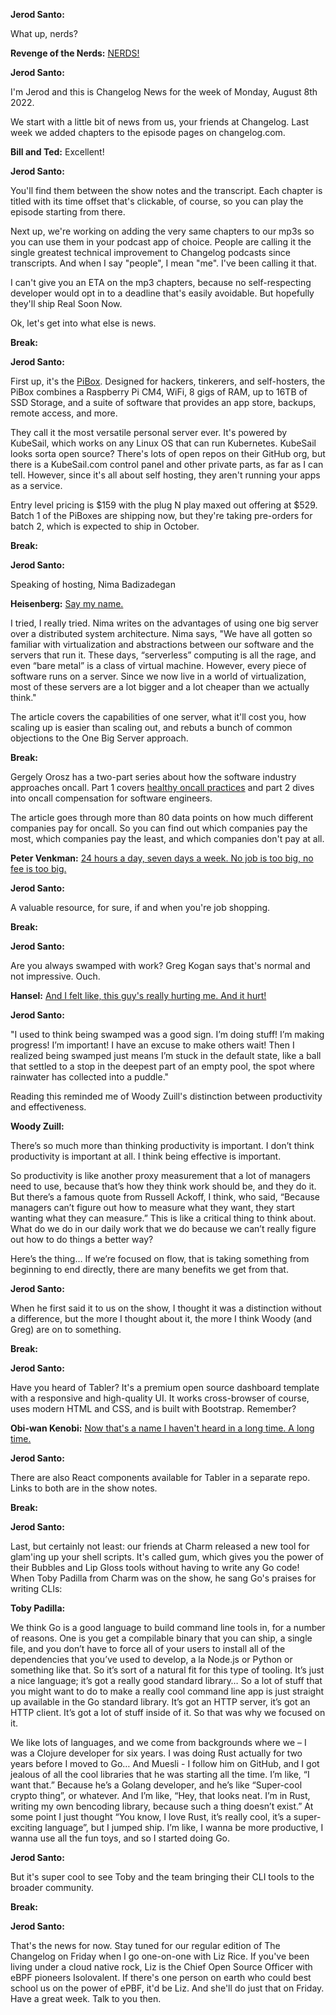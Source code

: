 **Jerod Santo:**

What up, nerds?

**Revenge of the Nerds:** [NERDS!](https://www.youtube.com/watch?v=gZEdDMQZaCU)

**Jerod Santo:**

I'm Jerod and this is Changelog News for the week of Monday, August 8th 2022.

We start with a little bit of news from us, your friends at Changelog. Last week we added chapters to the episode pages on changelog.com.

**Bill and Ted:** Excellent!

**Jerod Santo:**

You'll find them between the show notes and the transcript. Each chapter is titled with its time offset that's clickable, of course, so you can play the episode starting from there.

Next up, we're working on adding the very same chapters to our mp3s so you can use them in your podcast app of choice. People are calling it the single greatest technical improvement to Changelog podcasts since transcripts. And when I say "people", I mean "me". I've been calling it that.

I can't give you an ETA on the mp3 chapters, because no self-respecting developer would opt in to a deadline that's easily avoidable. But hopefully they'll ship Real Soon Now.

Ok, let's get into what else is news.

**Break:**

**Jerod Santo:**

First up, it's the [PiBox](https://pibox.io). Designed for hackers, tinkerers, and self-hosters, the PiBox combines a Raspberry Pi CM4, WiFi, 8 gigs of RAM, up to 16TB of SSD Storage, and a suite of software that provides an app store, backups, remote access, and more.

They call it the most versatile personal server ever. It's powered by KubeSail, which works on any Linux OS that can run Kubernetes. KubeSail looks sorta open source? There's lots of open repos on their GitHub org, but there is a KubeSail.com control panel and other private parts, as far as I can tell. However, since it's all about self hosting, they aren't running your apps as a service.

Entry level pricing is $159 with the plug N play maxed out offering at $529. Batch 1 of the PiBoxes are shipping now, but they're taking pre-orders for batch 2, which is expected to ship in October.

**Break:**

**Jerod Santo:**

Speaking of hosting, Nima Badizadegan

**Heisenberg:** [Say my name.](https://www.youtube.com/watch?v=5eZOOEkrf6Q)

I tried, I really tried. Nima writes on the advantages of using one big server over a distributed system architecture. Nima says, "We have all gotten so familiar with virtualization and abstractions between our software and the servers that run it. These days, “serverless” computing is all the rage, and even “bare metal” is a class of virtual machine. However, every piece of software runs on a server. Since we now live in a world of virtualization, most of these servers are a lot bigger and a lot cheaper than we actually think."

The article covers the capabilities of one server, what it'll cost you, how scaling up is easier than scaling out, and rebuts a bunch of common objections to the One Big Server approach.

**Break:**

Gergely Orosz has a two-part series about how the software industry approaches oncall. Part 1 covers [healthy oncall practices](https://newsletter.pragmaticengineer.com/p/healthy-oncall-practices) and part 2 dives into oncall compensation for software engineers.

The article goes through more than 80 data points on how much different companies pay for oncall. So you can find out which companies pay the most, which companies pay the least, and which companies don't pay at all.

**Peter Venkman:** [24 hours a day, seven days a week. No job is too big, no fee is too big.](https://www.youtube.com/watch?v=slFsrr6Lp48)

**Jerod Santo:**

A valuable resource, for sure, if and when you're job shopping.

**Break:**

**Jerod Santo:**


Are you always swamped with work? Greg Kogan says that's normal and not impressive. Ouch.

**Hansel:** [And I felt like, this guy's really hurting me. And it hurt!](https://www.youtube.com/watch?v=scy0PV_vZHY)

**Jerod Santo:**

"I used to think being swamped was a good sign. I’m doing stuff! I’m making progress! I’m important! I have an excuse to make others wait! Then I realized being swamped just means I’m stuck in the default state, like a ball that settled to a stop in the deepest part of an empty pool, the spot where rainwater has collected into a puddle."

Reading this reminded me of Woody Zuill's distinction between productivity and effectiveness.

**Woody Zuill:**

There’s so much more than thinking productivity is important. I don’t think productivity is important at all. I think being effective is important.

So productivity is like another proxy measurement that a lot of managers need to use, because that’s how they think work should be, and they do it. But there’s a famous quote from Russell Ackoff, I think, who said, “Because managers can’t figure out how to measure what they want, they start wanting what they can measure.” This is like a critical thing to think about. What do we do in our daily work that we do because we can’t really figure out how to do things a better way?

Here’s the thing… If we’re focused on flow, that is taking something from beginning to end directly, there are many benefits we get from that.

**Jerod Santo:**

When he first said it to us on the show, I thought it was a distinction without a difference, but the more I thought about it, the more I think Woody (and Greg) are on to something.

**Break:**

**Jerod Santo:**

Have you heard of Tabler? It's a premium open source dashboard template with a responsive and high-quality UI. It works cross-browser of course, uses modern HTML and CSS, and is built with Bootstrap. Remember?

**Obi-wan Kenobi:** [Now that's a name I haven't heard in a long time. A long time.](https://www.youtube.com/watch?v=031vKBPk5eA)

**Jerod Santo:**

There are also React components available for Tabler in a separate repo. Links to both are in the show notes.

**Break:**

**Jerod Santo:**

Last, but certainly not least: our friends at Charm released a new tool for glam'ing up your shell scripts. It's called gum, which gives you the power of their Bubbles and Lip Gloss tools without having to write any Go code! When Toby Padilla from Charm was on the show, he sang Go's praises for writing CLIs:

**Toby Padilla:**

We think Go is a good language to build command line tools in, for a number of reasons. One is you get a compilable binary that you can ship, a single file, and you don’t have to force all of your users to install all of the dependencies that you’ve used to develop, a la Node.js or Python or something like that. So it’s sort of a natural fit for this type of tooling. It’s just a nice language; it’s got a really good standard library… So a lot of stuff that you might want to do to make a really cool command line app is just straight up available in the Go standard library. It’s got an HTTP server, it’s got an HTTP client. It’s got a lot of stuff inside of it. So that was why we focused on it.

We like lots of languages, and we come from backgrounds where we – I was a Clojure developer for six years. I was doing Rust actually for two years before I moved to Go… And Muesli - I follow him on GitHub, and I got jealous of all the cool libraries that he was starting all the time. I’m like, “I want that.” Because he’s a Golang developer, and he’s like “Super-cool crypto thing”, or whatever. And I’m like, “Hey, that looks neat. I’m in Rust, writing my own bencoding library, because such a thing doesn’t exist.” At some point I just thought “You know, I love Rust, it’s really cool, it’s a super-exciting language”, but I jumped ship. I’m like, I wanna be more productive, I wanna use all the fun toys, and so I started doing Go.

**Jerod Santo:**

But it's super cool to see Toby and the team bringing their CLI tools to the broader community.


**Break:**

**Jerod Santo:**

That's the news for now. Stay tuned for our regular edition of The Changelog on Friday when I go one-on-one with Liz Rice. If you've been living under a cloud native rock, Liz is the Chief Open Source Officer with eBPF pioneers Isolovalent. If there's one person on earth who could best school us on the power of ePBF, it'd be Liz. And she'll do just that on Friday. Have a great week. Talk to you then.

